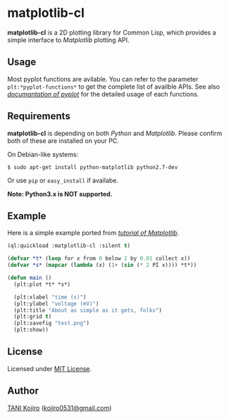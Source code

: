 # matplotlib-cl

**matplotlib-cl** is a 2D plotting library for Common Lisp, which provides a simple interface to _Matplotlib_ plotting API.

## Usage

Most pyplot functions are avilable. You can refer to the parameter `plt:*pyplot-functions*` to get the complete list of availble APIs. See also [_documantation of pyplot_](http://matplotlib.org/api/pyplot_summary.html) for the detailed usage of each functions.

## Requirements

**matplotlib-cl** is depending on both _Python_ and _Matplotlib_. Please confirm both of these are installed on your PC.

On Debian-like systems:

```shell-session
$ sudo apt-get install python-matplotlib python2.7-dev
```

Or use `pip` or `easy_install` if availabe.

**Note: Python3.x is NOT supported.**

## Example

Here is a simple example ported from [_tutorial of Matplotlib_](https://matplotlib.org/examples/pylab_examples/simple_plot.html).

```lisp
(ql:quickload :matplotlib-cl :silent t)

(defvar *t* (loop for x from 0 below 2 by 0.01 collect x))
(defvar *s* (mapcar (lambda (x) (1+ (sin (* 2 PI x)))) *t*))

(defun main ()
  (plt:plot *t* *s*)

  (plt:xlabel "time (s)")
  (plt:ylabel "voltage (mV)")
  (plt:title "About as simple as it gets, folks")
  (plt:grid t)
  (plt:savefig "test.png")
  (plt:show))
```

## License

Licensed under [MIT License](LICENSE).

## Author

[TANI Kojiro](https://github.com/koji-kojiro) (kojiro0531@gmail.com)
